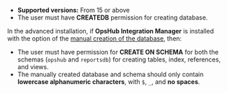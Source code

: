 
- **Supported versions:** From 15 or above  
- The user must have **CREATEDB** permission for creating database.

In the advanced installation, if **OpsHub Integration Manager** is installed with the option of the [manual creation of the database](../getting-started/installation.md#manual-creation-of-the-databases), then:

- The user must have permission for **CREATE ON SCHEMA** for both the schemas (`opshub` and `reportsdb`) for creating tables, index, references, and views.
- The manually created database and schema should only contain **lowercase alphanumeric characters**, with `$`, `_`, and **no spaces**.
